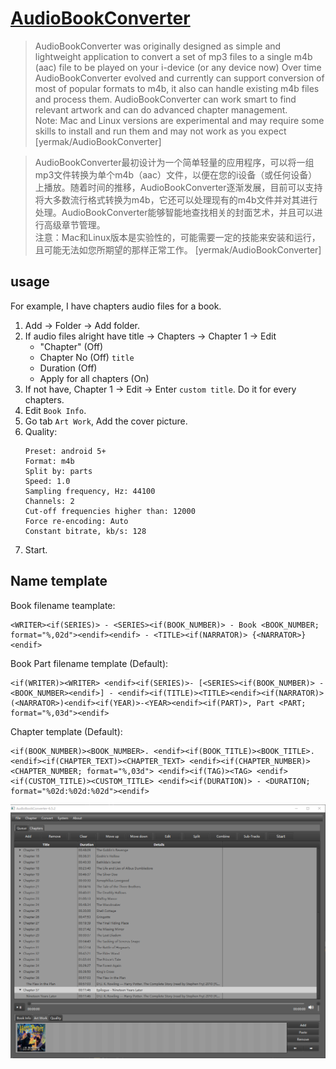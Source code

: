 # [AudioBookConverter](https://github.com/yermak/AudioBookConverter)

> AudioBookConverter was originally designed as simple and lightweight application to convert a set of mp3 files to a single m4b (aac) file to be played on your i-device (or any device now) Over time AudioBookConverter evolved and currently can support conversion of most of popular formats to m4b, it also can handle existing m4b files and process them. AudioBookConverter can work smart to find relevant artwork and can do advanced chapter management.  
> Note: Mac and Linux versions are experimental and may require some skills to install and run them and may not work as you expect [yermak/AudioBookConverter]

> AudioBookConverter最初设计为一个简单轻量的应用程序，可以将一组mp3文件转换为单个m4b（aac）文件，以便在您的i设备（或任何设备）上播放。随着时间的推移，AudioBookConverter逐渐发展，目前可以支持将大多数流行格式转换为m4b，它还可以处理现有的m4b文件并对其进行处理。AudioBookConverter能够智能地查找相关的封面艺术，并且可以进行高级章节管理。  
> 注意：Mac和Linux版本是实验性的，可能需要一定的技能来安装和运行，且可能无法如您所期望的那样正常工作。 [yermak/AudioBookConverter]

## usage

For example, I have chapters audio files for a book.

1. Add → Folder → Add folder.
2. If audio files alright have title → Chapters → Chapter 1 → Edit
	 - "Chapter" (Off)
	 - Chapter No (Off) `title`
	 - Duration (Off)
	 - Apply for all chapters (On)
3. If not have, Chapter 1 → Edit → Enter `custom title`. Do it for every chapters.
4. Edit `Book Info`.
5. Go tab `Art Work`, Add the cover picture.
6. Quality:
	 ```
	 Preset: android 5+
	 Format: m4b
	 Split by: parts
	 Speed: 1.0
	 Sampling frequency, Hz: 44100
	 Channels: 2
	 Cut-off frequencies higher than: 12000
	 Force re-encoding: Auto
	 Constant bitrate, kb/s: 128
	 ```
7. Start.

## Name template

Book filename teamplate:

```
<WRITER><if(SERIES)> - <SERIES><if(BOOK_NUMBER)> - Book <BOOK_NUMBER; format="%,02d"><endif><endif> - <TITLE><if(NARRATOR)> {<NARRATOR>}<endif>
```

Book Part filename template (Default):

```
<if(WRITER)><WRITER> <endif><if(SERIES)>- [<SERIES><if(BOOK_NUMBER)> -<BOOK_NUMBER><endif>] - <endif><if(TITLE)><TITLE><endif><if(NARRATOR)> (<NARRATOR>)<endif><if(YEAR)>-<YEAR><endif><if(PART)>, Part <PART; format="%,03d"><endif>
```

Chapter template (Default):

```
<if(BOOK_NUMBER)><BOOK_NUMBER>. <endif><if(BOOK_TITLE)><BOOK_TITLE>. <endif><if(CHAPTER_TEXT)><CHAPTER_TEXT> <endif><if(CHAPTER_NUMBER)><CHAPTER_NUMBER; format="%,03d"> <endif><if(TAG)><TAG> <endif><if(CUSTOM_TITLE)><CUSTOM_TITLE> <endif><if(DURATION)> - <DURATION; format="%02d:%02d:%02d"><endif>
```

![audiobookconverter](/_image/opt/audiobookconverter.png)
